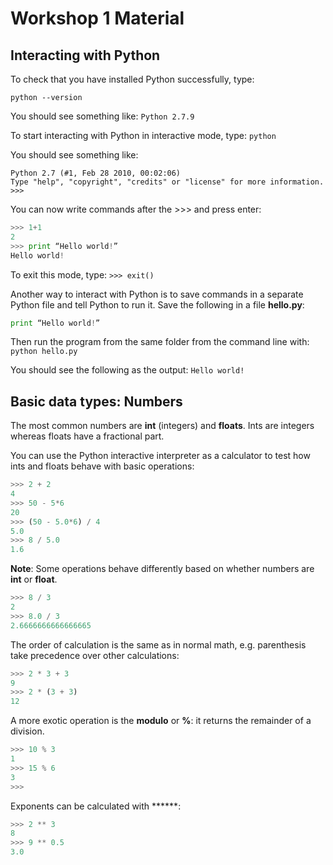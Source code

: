 # Workshop 1 Material


## Interacting with Python

To check that you have installed Python successfully, type: 

`python --version`

You should see something like:
`Python 2.7.9`

To start interacting with Python in interactive mode, type: 
`python`

You should see something like: 
```
Python 2.7 (#1, Feb 28 2010, 00:02:06)
Type "help", "copyright", "credits" or "license" for more information.
>>>
```

You can now write commands after the >>> and press enter: 
```python
>>> 1+1
2
>>> print “Hello world!”
Hello world!
```

To exit this mode, type: 
`>>> exit()`

Another way to interact with Python is to save commands in a separate Python file and tell Python to run it. 
Save the following in a file **hello.py**:
```python
print “Hello world!”
```

Then run the program from the same folder from the command line with: 
`python hello.py`

You should see the following as the output:
`Hello world!`

## Basic data types: Numbers

The most common numbers are **int** (integers) and **floats**. Ints are integers whereas floats have a fractional part.

You can use the Python interactive interpreter as a calculator to test how ints and floats behave with basic operations:

```python
>>> 2 + 2
4
>>> 50 - 5*6
20
>>> (50 - 5.0*6) / 4
5.0
>>> 8 / 5.0
1.6
```

**Note**: Some operations behave differently based on whether numbers are **int** or **float**.

```python
>>> 8 / 3
2
>>> 8.0 / 3
2.6666666666666665
```

The order of calculation is the same as in normal math, e.g. parenthesis take precedence over other calculations: 
```python
>>> 2 * 3 + 3
9
>>> 2 * (3 + 3)
12
```

A more exotic operation is the **modulo** or **%**: it returns the remainder of a division.

```python
>>> 10 % 3
1
>>> 15 % 6
3
>>>
```

Exponents can be calculated with ******:
```python
>>> 2 ** 3
8
>>> 9 ** 0.5
3.0
```


